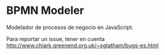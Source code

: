 BPMN Modeler
==========

Modelador de procesos de negocio en JavaScript.

Para reportar un issue, tener en cuenta http://www.chiark.greenend.org.uk/~sgtatham/bugs-es.html
